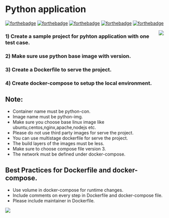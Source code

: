 # Python application

[![forthebadge](https://forthebadge.com/images/badges/built-with-love.svg)](https://forthebadge.com)
[![forthebadge](https://forthebadge.com/images/badges/0-percent-optimized.svg)](https://forthebadge.com)
[![forthebadge](https://forthebadge.com/images/badges/powered-by-coffee.svg)](https://forthebadge.com)
[![forthebadge](https://forthebadge.com/images/badges/powered-by-responsibility.svg)](https://forthebadge.com)
[![forthebadge](https://forthebadge.com/images/badges/built-by-developers.svg)](https://forthebadge.com)

<img align='right' src="https://miro.medium.com/max/624/1*hWVuG63ZyXU7o8idgUHW5g.gif">

### 1) Create a sample project for pyhton application with one test case.
### 2) Make sure use python base image with version.
### 3) Create a Dockerfile to serve the project.
### 4) Create docker-compose to setup the local environment.

## Note:
* Container name must be python-con.
* Image name must be python-img.
* Make sure you choose base linux image like ubuntu,centos,nginx,apache,nodejs etc.
* Please do not use third party images for serve the project.
* You can use multistage dockerfile for serve the project.
* The build layers of the images must be less.
* Make sure to choose compose file version 3.
* The network must be defined under docker-compose. 



## Best Practices for Dockerfile and docker-compose.
* Use volume in docker-compose for runtime changes.
* Include comments on every step in Dockerfile and docker-compose file.
* Please include maintainer in Dockerfile.

<img align='center' src="https://cdn.analyticsvidhya.com/wp-content/uploads/2020/06/python-logo.jpg">